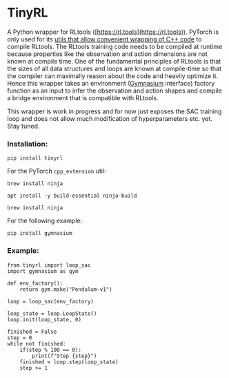 # TinyRL
A Python wrapper for RLtools ([https://rl.tools](https://rl.tools)). PyTorch is only used for its [utils that allow convenient wrapping of C++ code](https://pytorch.org/docs/stable/cpp_extension.html) to compile RLtools. The RLtools training code needs to be compiled at runtime because properties like the observation and action dimensions are not known at compile time. One of the fundamental principles of RLtools is that the sizes of all data structures and loops are known at compile-time so that the compiler can maximally reason about the code and heavily optimize it. Hence this wrapper takes an environment ([Gymnasium](https://github.com/Farama-Foundation/Gymnasium) interface) factory function as an input to infer the observation and action shapes and compile a bridge environment that is compatible with RLtools. 

This wrapper is work in progress and for now just exposes the SAC training loop and does not allow much modification of hyperparameters etc. yet. Stay tuned.

### Installation:
```
pip install tinyrl
```
For the PyTorch `cpp_extension` util:
```
brew install ninja
```
```
apt install -y build-essential ninja-build
```

```
brew install ninja
```

For the following example:
```
pip install gymnasium
```



### Example:
```
from tinyrl import loop_sac
import gymnasium as gym

def env_factory():
    return gym.make("Pendulum-v1")

loop = loop_sac(env_factory)

loop_state = loop.LoopState()
loop.init(loop_state, 0)

finished = False
step = 0
while not finished:
    if(step % 100 == 0):
        print(f"Step {step}")
    finished = loop.step(loop_state)
    step += 1
```

